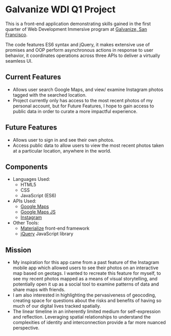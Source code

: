 # Galvanize WDI Q1 Project

This is a front-end application demonstrating skills gained in the first quarter of Web Development Immersive program at [Galvanize, San Francisco](http://www.galvanize.com/san-francisco/campus).

The code features ES6 syntax and jQuery, it makes extensive use of promises and OOP perform asynchronous actions in response to user behavior, it coordinates operations across three APIs to deliver a virtually seamless UI.

## Current Features
* Allows user search Google Maps, and view/ examine Instagram photos tagged with the searched location.
* Project currently only has access to the most recent photos of my personal account, but for Future Features, I hope to gain access to public data in order to curate a more impactful experience.

## Future Features
* Allows user to sign in and see their own photos.
* Access public data to allow users to view the most recent photos taken at a particular location, anywhere in the world.

## Components
* Languages Used:
    * HTML5
    * CSS
    * JavaScript (ES6)
* APIs Used:
    * [Google Maps](https://developers.google.com/maps/documentation/geocoding/start)
    * [Google Maps JS](https://developers.google.com/maps/documentation/javascript/)
    * [Instagram](https://www.instagram.com/developer/)
* Other Tools:
    * [Materialize](http://materializecss.com/) front-end framework
    * [jQuery](https://code.jquery.com/) JavaScript library

## Mission
* My inspiration for this app came from a past feature of the Instagram mobile app which allowed users to see their photos on an interactive map based on geotags. I wanted to recreate this feature for myself, to see my recent photos mapped as a means of visual storytelling, and potentially open it up as a social tool to examine patterns of data and share maps with friends.
* I am also interested in highlighting the pervasiveness of geocoding, creating space for questions about the risks and benefits of having so much of our digital lives tracked spatially.
* The linear timeline in an inherently limited medium for self-expression and reflection. Leveraging spatial relationships to understand the complexities of identity and interconnection provide a far more nuanced perspective.
